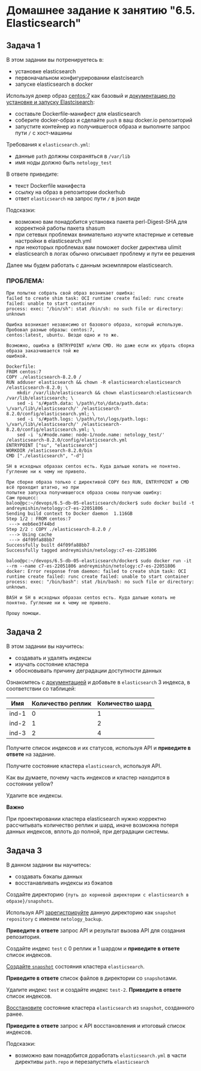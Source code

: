 # Домашнее задание к занятию "6.5. Elasticsearch"

## Задача 1

В этом задании вы потренируетесь в:
- установке elasticsearch
- первоначальном конфигурировании elastcisearch
- запуске elasticsearch в docker

Используя докер образ [centos:7](https://hub.docker.com/_/centos) как базовый и 
[документацию по установке и запуску Elastcisearch](https://www.elastic.co/guide/en/elasticsearch/reference/current/targz.html):

- составьте Dockerfile-манифест для elasticsearch
- соберите docker-образ и сделайте `push` в ваш docker.io репозиторий
- запустите контейнер из получившегося образа и выполните запрос пути `/` c хост-машины

Требования к `elasticsearch.yml`:
- данные `path` должны сохраняться в `/var/lib`
- имя ноды должно быть `netology_test`

В ответе приведите:
- текст Dockerfile манифеста
- ссылку на образ в репозитории dockerhub
- ответ `elasticsearch` на запрос пути `/` в json виде

Подсказки:
- возможно вам понадобится установка пакета perl-Digest-SHA для корректной работы пакета shasum
- при сетевых проблемах внимательно изучите кластерные и сетевые настройки в elasticsearch.yml
- при некоторых проблемах вам поможет docker директива ulimit
- elasticsearch в логах обычно описывает проблему и пути ее решения

Далее мы будем работать с данным экземпляром elasticsearch.

### ПРОБЛЕМА:
```
При попытке собрать свой образ возникает ошибка:
failed to create shim task: OCI runtime create failed: runc create failed: unable to start container 
process: exec: "/bin/sh": stat /bin/sh: no such file or directory: unknown

Ошибка возникает независимо от базового образа, который использую. Пробовал разные образы: centos:7, 
centos:latest, ubuntu. Везде одно и то же.

Возможно, ошибка в ENTRYPOINT и/или CMD. Но даже если их убрать сборка образа заказчивается той же 
ошибкой.

Dockerfile:
FROM centos:7
COPY ./elasticsearch-8.2.0 /
RUN adduser elasticsearch && chown -R elasticsearch:elasticsearch /elasticsearch-8.2.0; \
    mkdir /var/lib/elasticsearch && chown elasticsearch:elasticsearch /var/lib/elasticsearch; \
    sed -i 's/#path.data: \/path\/to\/data/path.data: \/var\/lib\/elasticsearch/' /elasticsearch-8.2.0/config/elasticsearch.yml; \
    sed -i 's/#path.logs: \/path\/to\/logs/path.logs: \/var\/lib\/elasticsearch/' /elasticsearch-8.2.0/config/elasticsearch.yml; \
    sed -i 's/#node.name: node-1/node.name: netology_test/' /elasticsearch-8.2.0/config/elasticsearch.yml
ENTRYPOINT ["su", "elasticsearch"]
WORKDIR /elasticsearch-8.2.0/bin
CMD ["./elasticsearch", "-d"]

SH в исходных образах centos есть. Куда дальше копать не понятно. Гугление ни к чему не привело.

При сборке образа только с директивой COPY без RUN, ENTRYPOINT и CMD всё проходит штатно, но при
попытке запуска получившегося образа сновы получаю ошибку:
Сам процесс:
baloo@pc:~/devops/6.5-db-05-elasticsearch/docker$ sudo docker build -t andreymishin/netology:c7-es-22051806 .
Sending build context to Docker daemon  1.116GB
Step 1/2 : FROM centos:7
 ---> eeb6ee3f44bd
Step 2/2 : COPY ./elasticsearch-8.2.0 /
 ---> Using cache
 ---> d4f09fa88bb7
Successfully built d4f09fa88bb7
Successfully tagged andreymishin/netology:c7-es-22051806

baloo@pc:~/devops/6.5-db-05-elasticsearch/docker$ sudo docker run -it --rm --name c7-es-22051806 andreymishin/netology:c7-es-22051806
docker: Error response from daemon: failed to create shim task: OCI runtime create failed: runc create failed: unable to start container process: exec: "/bin/bash": stat /bin/bash: no such file or directory: unknown.

BASH и SH в исходных образах centos есть. Куда дальше копать не понятно. Гугление ни к чему не привело.

Прошу помощи.
```

## Задача 2

В этом задании вы научитесь:
- создавать и удалять индексы
- изучать состояние кластера
- обосновывать причину деградации доступности данных

Ознакомтесь с [документацией](https://www.elastic.co/guide/en/elasticsearch/reference/current/indices-create-index.html) 
и добавьте в `elasticsearch` 3 индекса, в соответствии со таблицей:

| Имя | Количество реплик | Количество шард |
|-----|-------------------|-----------------|
| ind-1| 0 | 1 |
| ind-2 | 1 | 2 |
| ind-3 | 2 | 4 |

Получите список индексов и их статусов, используя API и **приведите в ответе** на задание.

Получите состояние кластера `elasticsearch`, используя API.

Как вы думаете, почему часть индексов и кластер находится в состоянии yellow?

Удалите все индексы.

**Важно**

При проектировании кластера elasticsearch нужно корректно рассчитывать количество реплик и шард,
иначе возможна потеря данных индексов, вплоть до полной, при деградации системы.

## Задача 3

В данном задании вы научитесь:
- создавать бэкапы данных
- восстанавливать индексы из бэкапов

Создайте директорию `{путь до корневой директории с elasticsearch в образе}/snapshots`.

Используя API [зарегистрируйте](https://www.elastic.co/guide/en/elasticsearch/reference/current/snapshots-register-repository.html#snapshots-register-repository) 
данную директорию как `snapshot repository` c именем `netology_backup`.

**Приведите в ответе** запрос API и результат вызова API для создания репозитория.

Создайте индекс `test` с 0 реплик и 1 шардом и **приведите в ответе** список индексов.

[Создайте `snapshot`](https://www.elastic.co/guide/en/elasticsearch/reference/current/snapshots-take-snapshot.html) 
состояния кластера `elasticsearch`.

**Приведите в ответе** список файлов в директории со `snapshot`ами.

Удалите индекс `test` и создайте индекс `test-2`. **Приведите в ответе** список индексов.

[Восстановите](https://www.elastic.co/guide/en/elasticsearch/reference/current/snapshots-restore-snapshot.html) состояние
кластера `elasticsearch` из `snapshot`, созданного ранее. 

**Приведите в ответе** запрос к API восстановления и итоговый список индексов.

Подсказки:
- возможно вам понадобится доработать `elasticsearch.yml` в части директивы `path.repo` и перезапустить `elasticsearch`


